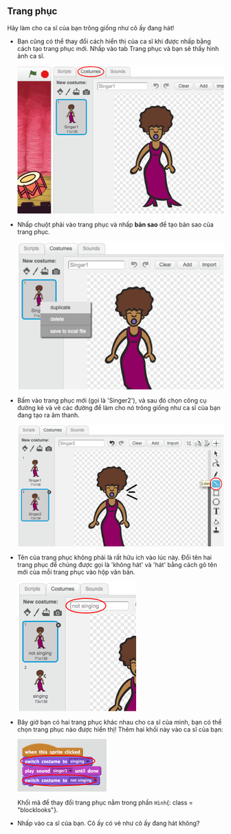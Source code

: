 ## Trang phục

Hãy làm cho ca sĩ của bạn trông giống như cô ấy đang hát!

+ Bạn cũng có thể thay đổi cách hiển thị của ca sĩ khi được nhấp bằng cách tạo trang phục mới. Nhấp vào tab Trang phục và bạn sẽ thấy hình ảnh ca sĩ.
    
    ![ảnh chụp màn hình](images/band-singer-costume.png)

+ Nhấp chuột phải vào trang phục và nhấp **bản sao** để tạo bản sao của trang phục.
    
    ![ảnh chụp màn hình](images/band-singer-duplicate.png)

+ Bấm vào trang phục mới (gọi là 'Singer2'), và sau đó chọn công cụ đường kẻ và vẽ các đường để làm cho nó trông giống như ca sĩ của bạn đang tạo ra âm thanh.
    
    ![ảnh chụp màn hình](images/band-singer-click.png)

+ Tên của trang phục không phải là rất hữu ích vào lúc này. Đổi tên hai trang phục để chúng được gọi là 'không hát' và 'hát' bằng cách gõ tên mới của mỗi trang phục vào hộp văn bản.
    
    ![ảnh chụp màn hình](images/band-singer-name.png)

+ Bây giờ bạn có hai trang phục khác nhau cho ca sĩ của mình, bạn có thể chọn trang phục nào được hiển thị! Thêm hai khối này vào ca sĩ của bạn:
    
    ![ảnh chụp màn hình](images/band-looks.png)
    
    Khối mã để thay đổi trang phục nằm trong phần `Hình`{: class = "blocklooks"}.

+ Nhấp vào ca sĩ của bạn. Cô ấy có vẻ như cô ấy đang hát không?